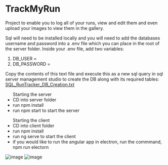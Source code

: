 # TrackMyRun

Project to enable you to log all of your runs, view and edit them and even upload your images to view them in the gallery.

Sql will need to be installed locally and you will need to add the databases username and password into a .env file which you can place in the root of the server folder. Inside your .env file, add two variables: 
  1. DB_USER = <your username to log into your sql db>
  2. DB_PASSWORD = <your password to log into your sql db>

Copy the contents of this text file and execute this as a new sql query in sql server management studio to create the DB along with its required tables:  
[SQL_RunTracker_DB_Creation.txt](https://github.com/conorlyness/TrackMyRun/files/9560646/SQL_RunTracker_DB_Creation.txt)



<ul>Starting the server
    <li>CD into server folder</li>  
    <li>run npm install</li>
    <li>run npm start to start the server</li>  
</ul>

<ul>Starting the client
    <li>CD into client folder</li>  
    <li>run npm install</li>
    <li>run ng serve to start the client </li>  
    <li> if you would like to run the angular app in electron, run the commmand, npm run electorn </li>
</ul>


![image](https://user-images.githubusercontent.com/56432950/190004667-a1f29e1b-3ac1-48f0-93f5-e9ec01711628.png)
![image](https://user-images.githubusercontent.com/56432950/190004895-8c85aa65-fc0a-4fa3-ae21-e40c501e0b73.png)




